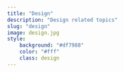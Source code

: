 ```yaml
---
title: "Design"
description: "Design related topics"
slug: "design"
image: design.jpg
style:
    background: "#df7988"
    color: "#fff"
    class: design
---
```

